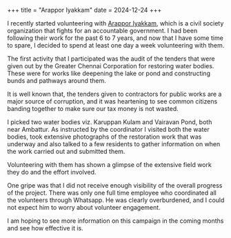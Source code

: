 +++
title = "Arappor Iyakkam"
date = 2024-12-24
+++

I recently started volunteering with [Arappor Iyakkam](https://arappor.org/),
which is a civil society organization that fights for an accountable government.
I had been following their work for the past 6 to 7 years, and now that I have
some time to spare, I decided to spend at least one day a week volunteering with
them.

The first activity that I participated was the audit of the tenders that were
given out by the Greater Chennai Corporation for restoring water bodies. These
were for works like deepening the lake or pond and constructing bunds and
pathways around them.

It is well known that, the tenders given to contractors for public works are a
major source of corruption, and it was heartening to see common citizens banding
together to make sure our tax money is not wasted.

I picked two water bodies viz. Karuppan Kulam and Vairavan Pond, both near
Ambattur. As instructed by the coordinator I visited both the water bodies, took
extensive photographs of the restoration work that was underway and also talked
to a few residents to gather information on when the work carried out and
submitted them.

Volunteering with them has shown a glimpse of the extensive field work they do
and the effort involved.

One gripe was that I did not receive enough visibility of the overall progress
of the project. There was only one full time employee who coordinated all the
volunteers through Whatsapp. He was clearly overburdened, and I could not expect
him to worry about volunteer engagement.

I am hoping to see more information on this campaign in the coming months and
see how effective it is.
